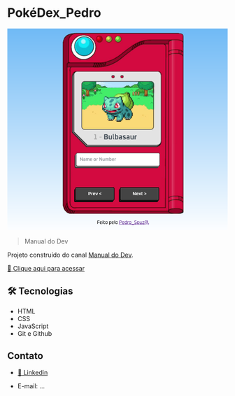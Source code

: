 # PokéDex_Pedro

![preview](./.github/preview.png)

>Manual do Dev

Projeto construído do canal [Manual do Dev](https://www.youtube.com/@ManualdoDev).

[🔗 Clique aqui para acessar](https://pedrosouza09.github.io/PokeDex_Pedro/)

## 🛠 Tecnologias

- HTML
- CSS
- JavaScript
- Git e Github

## Contato

- [🔗 Linkedin](https://www.linkedin.com/in/fsouza-pedro/)

- E-mail: ...
